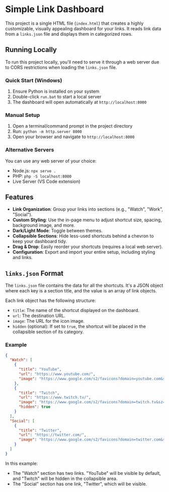 # Simple Link Dashboard

This project is a single HTML file (`index.html`) that creates a highly customizable, visually appealing dashboard for your links. It reads link data from a `links.json` file and displays them in categorized rows.

## Running Locally

To run this project locally, you'll need to serve it through a web server due to CORS restrictions when loading the `links.json` file.

### Quick Start (Windows)
1. Ensure Python is installed on your system
2. Double-click `run.bat` to start a local server
3. The dashboard will open automatically at `http://localhost:8000`

### Manual Setup
1. Open a terminal/command prompt in the project directory
2. Run: `python -m http.server 8000`
3. Open your browser and navigate to `http://localhost:8000`

### Alternative Servers
You can use any web server of your choice:
- Node.js: `npx serve .`
- PHP: `php -S localhost:8000`
- Live Server (VS Code extension)

## Features

*   **Link Organization**: Group your links into sections (e.g., "Watch", "Work", "Social").
*   **Custom Styling**: Use the in-page menu to adjust shortcut size, spacing, background image, and more.
*   **Dark/Light Mode**: Toggle between themes.
*   **Collapsible Sections**: Hide less-used shortcuts behind a chevron to keep your dashboard tidy.
*   **Drag & Drop**: Easily reorder your shortcuts (requires a local web server).
*   **Configuration**: Export and import your entire setup, including styling and links.

## `links.json` Format

The `links.json` file contains the data for all the shortcuts. It's a JSON object where each key is a section title, and the value is an array of link objects.

Each link object has the following structure:

*   `title`: The name of the shortcut displayed on the dashboard.
*   `url`: The destination URL.
*   `image`: The URL for the icon image.
*   `hidden` (optional): If set to `true`, the shortcut will be placed in the collapsible section of its category.

### Example

```json
{
  "Watch": [
    {
      "title": "YouTube",
      "url": "https://www.youtube.com/",
      "image": "https://www.google.com/s2/favicons?domain=youtube.com&sz=64"
    },
    {
      "title": "Twitch",
      "url": "https://www.twitch.tv/",
      "image": "https://www.google.com/s2/favicons?domain=twitch.tv&sz=64",
      "hidden": true
    }
  ],
  "Social": [
    {
      "title": "Twitter",
      "url": "https://twitter.com/",
      "image": "https://www.google.com/s2/favicons?domain=twitter.com&sz=64"
    }
  ]
}
```

In this example:
*   The "Watch" section has two links. "YouTube" will be visible by default, and "Twitch" will be hidden in the collapsible area.
*   The "Social" section has one link, "Twitter", which will be visible.
